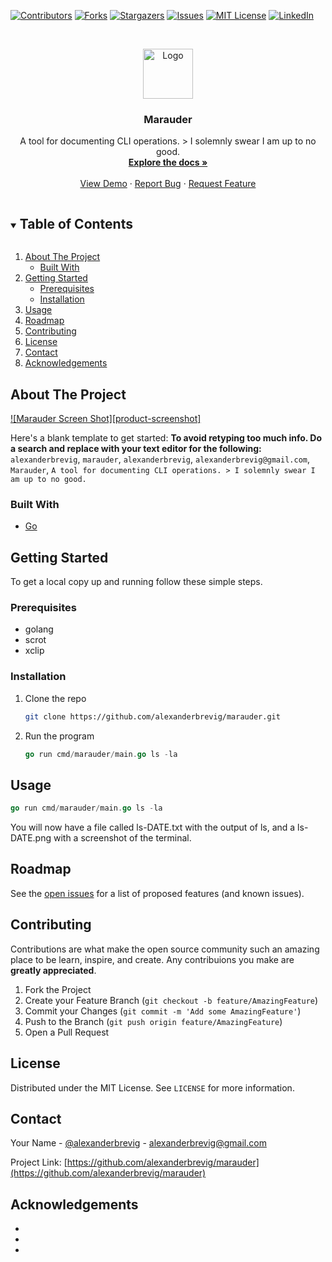 <!-- PROJECT SHIELDS -->
<!--
*** I'm using markdown "reference style" links for readability.
*** Reference links are enclosed in brackets [ ] instead of parentheses ( ).
*** See the bottom of this document for the declaration of the reference variables
*** for contributors-url, forks-url, etc. This is an optional, concise syntax you may use.
*** https://www.markdownguide.org/basic-syntax/#reference-style-links
-->
[![Contributors][contributors-shield]][contributors-url]
[![Forks][forks-shield]][forks-url]
[![Stargazers][stars-shield]][stars-url]
[![Issues][issues-shield]][issues-url]
[![MIT License][license-shield]][license-url]
[![LinkedIn][linkedin-shield]][linkedin-url]



<!-- PROJECT LOGO -->
<br />
<p align="center">
  <a href="https://github.com/alexanderbrevig/marauder">
    <img src="images/logo.png" alt="Logo" width="80" height="80">
  </a>

  <h3 align="center">Marauder</h3>

  <p align="center">
    A tool for documenting CLI operations. > I solemnly swear I am up to no good.
    <br />
    <a href="https://github.com/alexanderbrevig/marauder"><strong>Explore the docs »</strong></a>
    <br />
    <br />
    <a href="https://github.com/alexanderbrevig/marauder">View Demo</a>
    ·
    <a href="https://github.com/alexanderbrevig/marauder/issues">Report Bug</a>
    ·
    <a href="https://github.com/alexanderbrevig/marauder/issues">Request Feature</a>
  </p>
</p>



<!-- TABLE OF CONTENTS -->
<details open="open">
  <summary><h2 style="display: inline-block">Table of Contents</h2></summary>
  <ol>
    <li>
      <a href="#about-the-project">About The Project</a>
      <ul>
        <li><a href="#built-with">Built With</a></li>
      </ul>
    </li>
    <li>
      <a href="#getting-started">Getting Started</a>
      <ul>
        <li><a href="#prerequisites">Prerequisites</a></li>
        <li><a href="#installation">Installation</a></li>
      </ul>
    </li>
    <li><a href="#usage">Usage</a></li>
    <li><a href="#roadmap">Roadmap</a></li>
    <li><a href="#contributing">Contributing</a></li>
    <li><a href="#license">License</a></li>
    <li><a href="#contact">Contact</a></li>
    <li><a href="#acknowledgements">Acknowledgements</a></li>
  </ol>
</details>



<!-- ABOUT THE PROJECT -->
## About The Project

[![Marauder Screen Shot][product-screenshot]](https://example.com)

Here's a blank template to get started:
**To avoid retyping too much info. Do a search and replace with your text editor for the following:**
`alexanderbrevig`, `marauder`, `alexanderbrevig`, `alexanderbrevig@gmail.com`, `Marauder`, `A tool for documenting CLI operations. > I solemnly swear I am up to no good.`


### Built With

* [Go](https://golang.org/)


<!-- GETTING STARTED -->
## Getting Started

To get a local copy up and running follow these simple steps.

### Prerequisites

* golang
* scrot
* xclip

### Installation

1. Clone the repo
   ```sh
   git clone https://github.com/alexanderbrevig/marauder.git
   ```
2. Run the program
   ```go
   go run cmd/marauder/main.go ls -la
   ```


<!-- USAGE EXAMPLES -->
## Usage

   ```go
   go run cmd/marauder/main.go ls -la
   ```

You will now have a file called ls-DATE.txt with the output of ls, and a ls-DATE.png with a screenshot of the terminal.


<!-- ROADMAP -->
## Roadmap

See the [open issues](https://github.com/alexanderbrevig/marauder/issues) for a list of proposed features (and known issues).



<!-- CONTRIBUTING -->
## Contributing

Contributions are what make the open source community such an amazing place to be learn, inspire, and create. Any contribuions you make are **greatly appreciated**.

1. Fork the Project
2. Create your Feature Branch (`git checkout -b feature/AmazingFeature`)
3. Commit your Changes (`git commit -m 'Add some AmazingFeature'`)
4. Push to the Branch (`git push origin feature/AmazingFeature`)
5. Open a Pull Request



<!-- LICENSE -->
## License

Distributed under the MIT License. See `LICENSE` for more information.



<!-- CONTACT -->
## Contact

Your Name - [@alexanderbrevig](https://twitter.com/alexanderbrevig) - alexanderbrevig@gmail.com

Project Link: [https://github.com/alexanderbrevig/marauder](https://github.com/alexanderbrevig/marauder)



<!-- ACKNOWLEDGEMENTS -->
## Acknowledgements

* []()
* []()
* []()





<!-- MARKDOWN LINKS & IMAGES -->
<!-- https://www.markdownguide.org/basic-syntax/#reference-style-links -->
[contributors-shield]: https://img.shields.io/github/contributors/alexanderbrevig/repo.svg?style=for-the-badge
[contributors-url]: https://github.com/alexanderbrevig/repo/graphs/contributors
[forks-shield]: https://img.shields.io/github/forks/alexanderbrevig/repo.svg?style=for-the-badge
[forks-url]: https://github.com/alexanderbrevig/repo/network/members
[stars-shield]: https://img.shields.io/github/stars/alexanderbrevig/repo.svg?style=for-the-badge
[stars-url]: https://github.com/alexanderbrevig/repo/stargazers
[issues-shield]: https://img.shields.io/github/issues/alexanderbrevig/repo.svg?style=for-the-badge
[issues-url]: https://github.com/alexanderbrevig/repo/issues
[license-shield]: https://img.shields.io/github/license/alexanderbrevig/repo.svg?style=for-the-badge
[license-url]: https://github.com/alexanderbrevig/repo/blob/master/LICENSE.txt
[linkedin-shield]: https://img.shields.io/badge/-LinkedIn-black.svg?style=for-the-badge&logo=linkedin&colorB=555
[linkedin-url]: https://linkedin.com/in/alexanderbrevig
